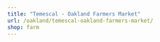 ```yaml
---
title: "Temescal - Oakland Farmers Market"
url: /oakland/temescal-oakland-farmers-market/
shop: farm
---
```

